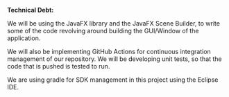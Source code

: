 **Technical Debt:**

We will be using the JavaFX library and the JavaFX Scene Builder,
to write some of the code revolving around building the GUI/Window 
of the application.

We will also be implementing GitHub Actions for continuous integration
management of our repository. We will be developing unit tests, so that the
code that is pushed is tested to run.

We are using gradle for SDK management in this project using the Eclipse IDE.

